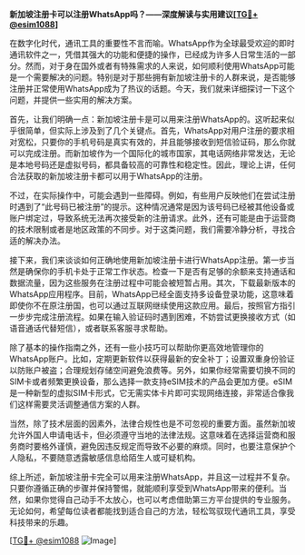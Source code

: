 **新加坡注册卡可以注册WhatsApp吗？——深度解读与实用建议[[TG💪+ @esim1088](https://t.me/s/esim1088)]**

在数字化时代，通讯工具的重要性不言而喻。WhatsApp作为全球最受欢迎的即时通讯软件之一，凭借其强大的功能和便捷的操作，已经成为许多人日常生活的一部分。然而，对于身在国外或者有特殊需求的人来说，如何顺利使用WhatsApp可能是一个需要解决的问题。特别是对于那些拥有新加坡注册卡的人群来说，是否能够注册并正常使用WhatsApp成为了热议的话题。今天，我们就来详细探讨一下这个问题，并提供一些实用的解决方案。

首先，让我们明确一点：新加坡注册卡是可以用来注册WhatsApp的。这听起来似乎很简单，但实际上涉及到了几个关键点。首先，WhatsApp对用户注册的要求相对宽松，只要你的手机号码是真实有效的，并且能够接收到短信验证码，那么你就可以完成注册。而新加坡作为一个国际化的城市国家，其电话网络非常发达，无论是本地号码还是虚拟号码，都具备较高的可靠性和稳定性。因此，理论上讲，任何合法获取的新加坡注册卡都可以用于WhatsApp的注册。

不过，在实际操作中，可能会遇到一些障碍。例如，有些用户反映他们在尝试注册时遇到了“此号码已被注册”的提示。这种情况通常是因为该号码已经被其他设备或账户绑定过，导致系统无法再次接受新的注册请求。此外，还有可能是由于运营商的技术限制或者是地区政策的不同步。对于这类问题，我们需要冷静分析，寻找合适的解决办法。

接下来，我们来谈谈如何正确地使用新加坡注册卡进行WhatsApp注册。第一步当然是确保你的手机卡处于正常工作状态。检查一下是否有足够的余额来支持通话和数据流量，因为这些服务在注册过程中可能会被短暂占用。其次，下载最新版本的WhatsApp应用程序。目前，WhatsApp已经全面支持多设备登录功能，这意味着即使你不在原注册国，也可以通过互联网继续使用这款应用。最后，按照官方指引一步步完成注册流程。如果在输入验证码时遇到困难，不妨尝试更换接收方式（如语音通话代替短信），或者联系客服寻求帮助。

除了基本的操作指南之外，还有一些小技巧可以帮助你更高效地管理你的WhatsApp账户。比如，定期更新软件以获得最新的安全补丁；设置双重身份验证以防账户被盗；合理规划存储空间避免浪费等。另外，如果你经常需要切换不同的SIM卡或者频繁更换设备，那么选择一款支持eSIM技术的产品会更加方便。eSIM是一种新型的虚拟SIM卡形式，它无需实体卡片即可实现网络连接，非常适合像我们这样需要灵活调整通信方案的人群。

当然，除了技术层面的因素外，法律合规性也是不可忽视的重要方面。虽然新加坡允许外国人申请电话卡，但必须遵守当地的法律法规。这意味着在选择运营商和服务商时要格外谨慎，避免因违反规定而导致不必要的麻烦。同时，也要注意保护个人隐私，不要随意透露敏感信息给陌生人或可疑机构。

综上所述，新加坡注册卡完全可以用来注册WhatsApp，并且这一过程并不复杂。只要你遵循正确的步骤并保持警惕，就能顺利享受到WhatsApp带来的便利。当然，如果你觉得自己动手不太放心，也可以考虑借助第三方平台提供的专业服务。无论如何，希望每位读者都能找到适合自己的方法，轻松驾驭现代通讯工具，享受科技带来的乐趣。

[[TG💪+ @esim1088](https://t.me/s/esim1088) ![Image](https://i.postimg.cc/4NQfJmqS/Snipaste-2025-05-13-00-14-12.png)]
